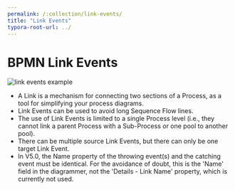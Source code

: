 ```yaml
---
permalink: /:collection/link-events/
title: "Link Events"
typora-root-url: ../
---
```

# BPMN Link Events

![link events example](/assets/images/linkEvents.png "Link Events Example")

* A Link is a mechanism for connecting two sections of a Process, as a tool for simplifying your process diagrams.
* Link Events can be used to avoid long Sequence Flow lines.
* The use of Link Events is limited to a single Process level (i.e., they cannot link a parent Process with a Sub-Process or one pool to another pool).
* There can be multiple source Link Events, but there can only be one target Link Event.
* In V5.0, the Name property of the throwing event(s) and the catching event must be identical.  For the avoidance of doubt, this is the 'Name' field in the diagrammer, not the 'Details - Link Name' property, which is currently not used.

